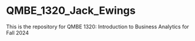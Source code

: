 # QMBE_1320_Jack_Ewings
This is the repository for QMBE 1320: Introduction to Business Analytics for Fall 2024
